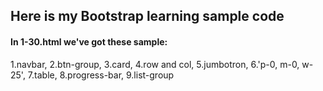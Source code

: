 ## Here is my Bootstrap learning sample code

#### In 1-30.html we've got these sample:

1.navbar, 2.btn-group, 3.card, 4.row and col, 5.jumbotron, 6.'p-0, m-0, w-25', 7.table, 8.progress-bar, 9.list-group
